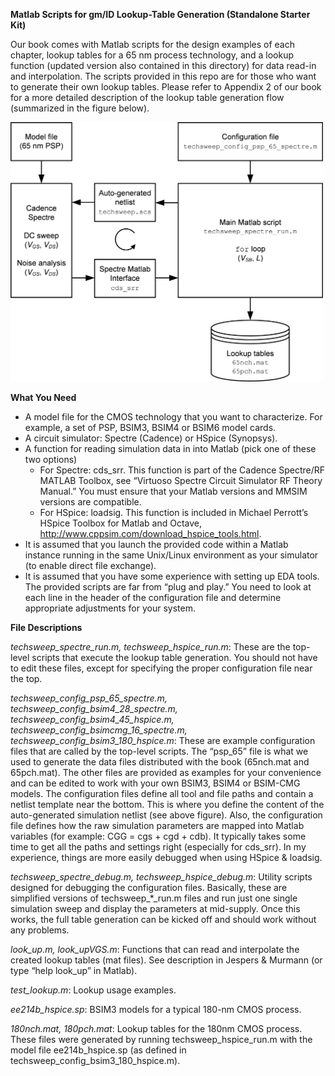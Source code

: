 **Matlab Scripts for gm/ID Lookup-Table Generation (Standalone Starter Kit)**

Our book comes with Matlab scripts for the design examples of each chapter, lookup tables for a 65 nm process technology, and a lookup function (updated version also contained in this directory) for data read-in and interpolation. The scripts provided in this repo are for those who want to generate their own lookup tables. Please refer to Appendix 2 of our book for a more detailed description of the lookup table generation flow (summarized in the figure below).


<img src="flow.png" width="500" />

**What You Need**

* A model file for the CMOS technology that you want to characterize. For example, a set of PSP, BSIM3, BSIM4 or BSIM6 model cards.
* A circuit simulator: Spectre (Cadence) or HSpice (Synopsys).
* A function for reading simulation data in into Matlab (pick one of these two options)
    * For Spectre: cds_srr. This function is part of the Cadence Spectre/RF MATLAB Toolbox, see “Virtuoso Spectre Circuit Simulator RF Theory Manual.” You must ensure that your Matlab versions and MMSIM versions are compatible.
    * For HSpice: loadsig. This function is included in Michael Perrott’s HSpice Toolbox for Matlab and Octave, http://www.cppsim.com/download_hspice_tools.html.
* It is assumed that you launch the provided code within a Matlab instance running in the same Unix/Linux environment as your simulator (to enable direct file exchange).
* It is assumed that you have some experience with setting up EDA tools. The provided scripts are far from “plug and play.” You need to look at each line in the header of the configuration file and determine appropriate adjustments for your system.

**File Descriptions**

*techsweep_spectre_run.m, techsweep_hspice_run.m*: These are the top-level scripts that execute the lookup table generation. You should not have to edit these files, except for specifying the proper configuration file near the top.

*techsweep_config_psp_65_spectre.m, techsweep_config_bsim4_28_spectre.m, techsweep_config_bsim4_45_hspice.m, techsweep_config_bsimcmg_16_spectre.m, techsweep_config_bsim3_180_hspice.m*: These are example configuration files that are called by the top-level scripts. The “psp_65” file is what we used to generate the data files distributed with the book (65nch.mat and 65pch.mat). The other files are provided as examples for your convenience and can be edited to work with your own BSIM3, BSIM4 or BSIM-CMG models. The configuration files define all tool and file paths and contain a netlist template near the bottom. This is where you define the content of the auto-generated simulation netlist (see above figure). Also, the configuration file defines how the raw simulation parameters are mapped into Matlab variables (for example: CGG = cgs + cgd + cdb). It typically takes some time to get all the paths and settings right (especially for cds_srr). In my experience, things are more easily debugged when using HSpice & loadsig.

*techsweep_spectre_debug.m, techsweep_hspice_debug.m*: Utility scripts designed for debugging the configuration files. Basically, these are simplified versions of techsweep_*_run.m files and run just one single simulation sweep and display the parameters at mid-supply. Once this works, the full table generation can be kicked off and should work without any problems. 

*look_up.m, look_upVGS.m*: Functions that can read and interpolate the created lookup tables (mat files). See description in Jespers & Murmann (or type “help look_up” in Matlab).

*test_lookup.m*: Lookup usage examples.

*ee214b_hspice.sp*: BSIM3 models for a typical 180-nm CMOS process.

*180nch.mat, 180pch.mat*: Lookup tables for the 180nm CMOS process. These files were generated by running techsweep_hspice_run.m with the model file ee214b_hspice.sp (as defined in techsweep_config_bsim3_180_hspice.m).
